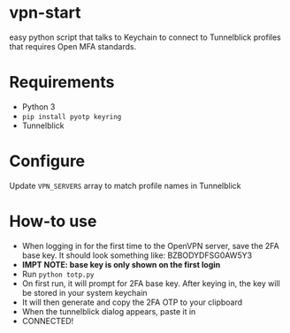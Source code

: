 # vpn-start

easy python script that talks to Keychain to connect to Tunnelblick profiles that requires Open MFA standards.

# Requirements

- Python 3
- `pip install pyotp keyring`
- Tunnelblick

# Configure

Update `VPN_SERVERS` array to match profile names in Tunnelblick

# How-to use

- When logging in for the first time to the OpenVPN server, save the 2FA base key. It should look something like: BZBODYDFSG0AW5Y3
- **IMPT NOTE: base key is only shown on the first login**
- Run `python totp.py`
- On first run, it will prompt for 2FA base key. After keying in, the key will be stored in your system keychain
- It will then generate and copy the 2FA OTP to your clipboard
- When the tunnelblick dialog appears, paste it in
- CONNECTED!
